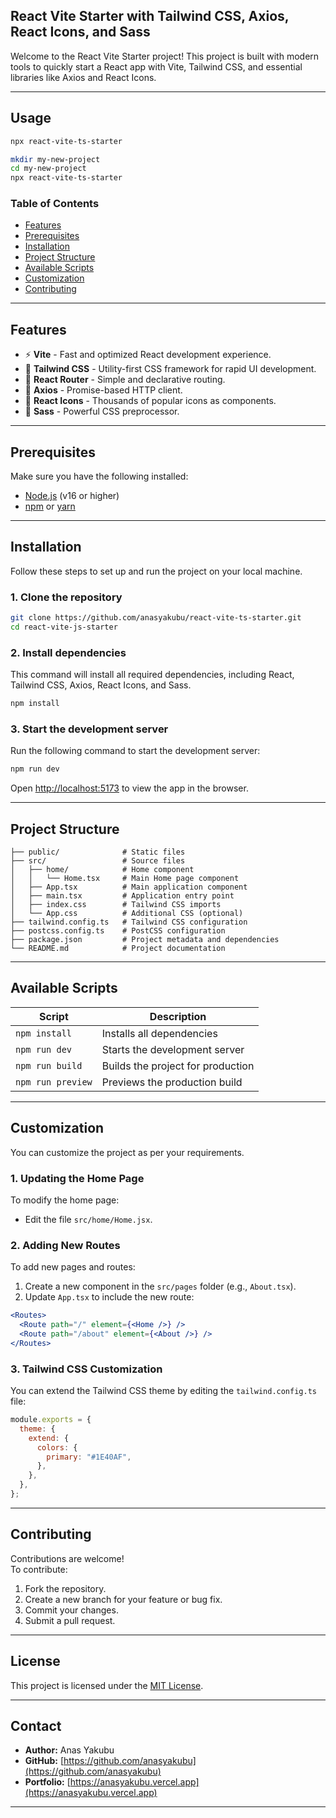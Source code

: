## **React Vite Starter with Tailwind CSS, Axios, React Icons, and Sass**

Welcome to the React Vite Starter project! This project is built with modern tools to quickly start a React app with Vite, Tailwind CSS, and essential libraries like Axios and React Icons.

---

## **Usage**

```bash
npx react-vite-ts-starter
```

```bash
mkdir my-new-project
cd my-new-project
npx react-vite-ts-starter

```

### **Table of Contents**

- [Features](#features)
- [Prerequisites](#prerequisites)
- [Installation](#installation)
- [Project Structure](#project-structure)
- [Available Scripts](#available-scripts)
- [Customization](#customization)
- [Contributing](#contributing)

---

## **Features**

- ⚡ **Vite** - Fast and optimized React development experience.
- 🎨 **Tailwind CSS** - Utility-first CSS framework for rapid UI development.
- 🔗 **React Router** - Simple and declarative routing.
- 🔗 **Axios** - Promise-based HTTP client.
- 🎉 **React Icons** - Thousands of popular icons as components.
- 🎨 **Sass** - Powerful CSS preprocessor.

---

## **Prerequisites**

Make sure you have the following installed:

- [Node.js](https://nodejs.org/) (v16 or higher)
- [npm](https://www.npmjs.com/) or [yarn](https://yarnpkg.com/)

---

## **Installation**

Follow these steps to set up and run the project on your local machine.

### 1. Clone the repository

```bash
git clone https://github.com/anasyakubu/react-vite-ts-starter.git
cd react-vite-js-starter
```

### 2. Install dependencies

This command will install all required dependencies, including React, Tailwind CSS, Axios, React Icons, and Sass.

```bash
npm install
```

### 3. Start the development server

Run the following command to start the development server:

```bash
npm run dev
```

Open [http://localhost:5173](http://localhost:5173) to view the app in the browser.

---

## **Project Structure**

```
├── public/              # Static files
├── src/                 # Source files
│   ├── home/            # Home component
│   │   └── Home.tsx     # Main Home page component
│   ├── App.tsx          # Main application component
│   ├── main.tsx         # Application entry point
│   ├── index.css        # Tailwind CSS imports
│   └── App.css          # Additional CSS (optional)
├── tailwind.config.ts   # Tailwind CSS configuration
├── postcss.config.ts    # PostCSS configuration
├── package.json         # Project metadata and dependencies
└── README.md            # Project documentation
```

---

## **Available Scripts**

| Script            | Description                       |
| ----------------- | --------------------------------- |
| `npm install`     | Installs all dependencies         |
| `npm run dev`     | Starts the development server     |
| `npm run build`   | Builds the project for production |
| `npm run preview` | Previews the production build     |

---

## **Customization**

You can customize the project as per your requirements.

### 1. **Updating the Home Page**

To modify the home page:

- Edit the file `src/home/Home.jsx`.

### 2. **Adding New Routes**

To add new pages and routes:

1. Create a new component in the `src/pages` folder (e.g., `About.tsx`).
2. Update `App.tsx` to include the new route:

```jsx
<Routes>
  <Route path="/" element={<Home />} />
  <Route path="/about" element={<About />} />
</Routes>
```

### 3. **Tailwind CSS Customization**

You can extend the Tailwind CSS theme by editing the `tailwind.config.ts` file:

```javascript
module.exports = {
  theme: {
    extend: {
      colors: {
        primary: "#1E40AF",
      },
    },
  },
};
```

---

## **Contributing**

Contributions are welcome!  
To contribute:

1. Fork the repository.
2. Create a new branch for your feature or bug fix.
3. Commit your changes.
4. Submit a pull request.

---

## **License**

This project is licensed under the [MIT License](LICENSE).

---

## **Contact**

- **Author:** Anas Yakubu
- **GitHub:** [https://github.com/anasyakubu](https://github.com/anasyakubu)
- **Portfolio:** [https://anasyakubu.vercel.app](https://anasyakubu.vercel.app)

---
